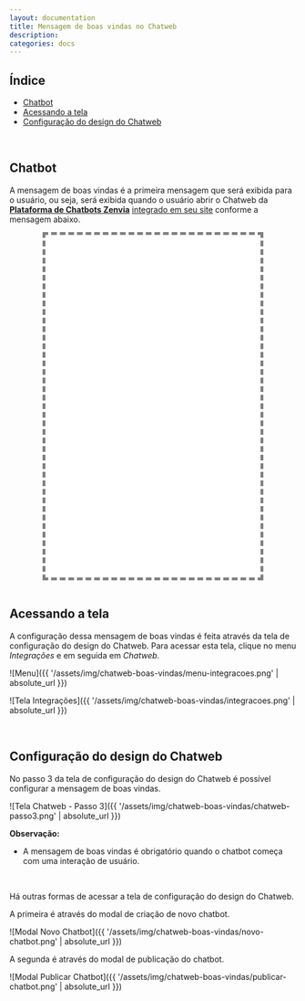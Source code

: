 ```yaml
---
layout: documentation
title: Mensagem de boas vindas no Chatweb
description: 
categories: docs
---
```


<style>
  iframe
  {
    width: 75%;
    height: 600px;
    border: 5px dashed #808080;
    overflow: hidden;
  }
  iframe body
  {
    overflow: hidden;
  }
  .center
  {
    text-align: center;
    width: 100%;
  }
  div.highlight
  {
    text-align: center;
  }
  pre.highlight
  {
    width: 75%;
    margin: auto;
    text-align: left;
  }
  section img
  {
    border: 3px solid #808080;
  }
</style>

## Índice
* [Chatbot](#chatbot)
* [Acessando a tela](#acessando-a-tela)
* [Configuração do design do Chatweb](#configuração-do-design-do-chatweb)

<br />

## Chatbot

A mensagem de boas vindas é a primeira mensagem que será exibida para o usuário, ou seja,
será exibida quando o usuário abrir o Chatweb da [**Plataforma de Chatbots Zenvia**](../)
[integrado em seu site](../chat-embedded) conforme a mensagem abaixo.

<div class="center">
  <iframe src="{{ '/html/chatweb-boas-vindas/type-button.html' | absolute_url }}" scrolling="no"></iframe>
</div>

<br />

## Acessando a tela

A configuração dessa mensagem de boas vindas é feita através da tela de configuração do design do Chatweb. Para acessar esta tela, clique no menu *Integrações* e em seguida em *Chatweb*.

![Menu]({{ '/assets/img/chatweb-boas-vindas/menu-integracoes.png' | absolute_url }})

![Tela Integrações]({{ '/assets/img/chatweb-boas-vindas/integracoes.png' | absolute_url }})

<br />

## Configuração do design do Chatweb

No passo 3 da tela de configuração do design do Chatweb é possível configurar a mensagem de boas vindas.

![Tela Chatweb - Passo 3]({{ '/assets/img/chatweb-boas-vindas/chatweb-passo3.png' | absolute_url }})

**Observação:**

* A mensagem de boas vindas é obrigatório quando o chatbot começa com uma interação de usuário.

<br />

Há outras formas de acessar a tela de configuração do design do Chatweb.

A primeira é através do modal de criação de novo chatbot.

![Modal Novo Chatbot]({{ '/assets/img/chatweb-boas-vindas/novo-chatbot.png' | absolute_url }})

A segunda é através do modal de publicação do chatbot.

![Modal Publicar Chatbot]({{ '/assets/img/chatweb-boas-vindas/publicar-chatbot.png' | absolute_url }})

